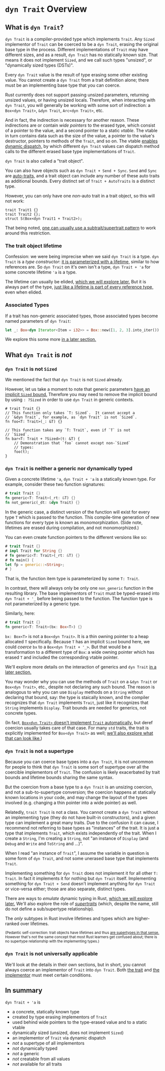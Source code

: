 # `dyn Trait` Overview

## What is `dyn Trait`?

`dyn Trait` is a compiler-provided type which implements `Trait`.  Any `Sized` implementor
of `Trait` can be coerced to be a `dyn Trait`, erasing the original base type in the process.
Different implementations of `Trait` may have different sizes, and as a result, `dyn Trait`
has no statically known size.  That means it does not implement `Sized`, and we call such
types "unsized", or "dynamically sized types (DSTs)".

Every `dyn Trait` value is the result of type erasing some other existing value.
You cannot create a `dyn Trait` from a trait definition alone; there must be an
implementing base type that you can coerce.

Rust currently does not support passing unsized parameters, returning unsized values, or
having unsized locals.  Therefore, when interacting with `dyn Trait`, you will generally
be working with some sort of indirection: a `Box<dyn Trait>`, `&dyn Trait`, `Arc<dyn Trait>`,
etc.

And in fact, the indirection is necessary for another reason.  These indirections are or
contain *wide pointers* to the erased type, which consist of a pointer to the value, and
a second pointer to a static *vtable*.  The vtable in turn contains data such as the size
of the value, a pointer to the value's destructor, pointers to methods of the `Trait`,
and so on.  The vtable [enables dynamic dispatch,](./dyn-trait-impls.md) by which
different `dyn Trait` values can dispatch method calls to the different erased base type
implementations of `Trait`.

`dyn Trait` is also called a "trait object".

You can also have objects such as `dyn Trait + Send + Sync`.  `Send` and `Sync` are
[auto-traits,](https://doc.rust-lang.org/reference/special-types-and-traits.html#auto-traits)
and a trait object can include any number of these auto traits as additional bounds.
Every distinct set of `Trait + AutoTraits` is a distinct type.

However, you can only have one *non*-auto trait in a trait object, so this will not
work:
```rust,compile_fail
trait Trait1 {}
trait Trait2 {};
struct S(Box<dyn Trait1 + Trait2>);
```

That being noted, [one can usually use a subtrait/supertrait pattern](./dyn-trait-combining.md)
to work around this restriction.

### The trait object lifetime

Confession: we were being imprecise when we said `dyn Trait` is a type.  `dyn Trait` is a
*type constructor*: [it is parameterized with a lifetime,](./dyn-trait-lifetime.md)
similar to how references are.  So `dyn Trait` on it's own isn't a type,
`dyn Trait + 'a` for some concrete lifetime `'a` is a type.

The lifetime can usually be elided, [which we will explore later.](./dyn-elision.md)
But it is always part of the type,
[just like a lifetime is part of every reference type,](./st-types.md)
even when elided.

### Associated Types

If a trait has non-generic associated types, those associated types become
named parameters of `dyn Trait`:
```rust
let _: Box<dyn Iterator<Item = i32>> = Box::new([1, 2, 3].into_iter());
```
We explore this some more [in a later section.](./dyn-trait-coercions.md#associated-types)

## What `dyn Trait` is *not*

### `dyn Trait` is not `Sized`

We mentioned the fact that `dyn Trait` is not `Sized` already.

However, let us take a moment to note that generic parameters
[have an implicit `Sized` bound.](https://doc.rust-lang.org/reference/special-types-and-traits.html#sized)
Therefore you may need to remove the implicit bound by using
`: ?Sized` in order to use `dyn Trait` in generic contexts.
```rust,compile_fail
# trait Trait {}
// This function only takes `T: Sized`.  It cannot accept a
// `&dyn Trait`, for example, as `dyn Trait` is not `Sized`.
fn foo<T: Trait>(_: &T) {}

// This function takes any `T: Trait`, even if `T` is not
// `Sized`.
fn bar<T: Trait + ?Sized>(t: &T) {
    // Demonstration that `foo` cannot except non-`Sized`
    // types:
    foo(t);
}
```


### `dyn Trait` is neither a generic nor dynamically typed

Given a concrete lifetime `'a`, `dyn Trait + 'a` is a statically known type.
For example, consider these two function signatures:
```rust
# trait Trait {}
fn generic<T: Trait>(_rt: &T) {}
fn not_generic(_dt: &dyn Trait) {}
```

In the generic case, a distinct version of the function will exist for every
type `T` which is passed to the function.  This compile-time generation of
new functions for every type is known as monomorphization.  (Side note,
lifetimes are erased during compilation, and not monomorphized.)

You can even create function pointers to the different versions like so:
```rust
# trait Trait {}
# impl Trait for String {}
# fn generic<T: Trait>(_rt: &T) {}
# fn main() {
let fp = generic::<String>;
# }
```
That is, the function item type is parameterized by some `T: Trait`.

In contrast, there will always only be only one `non_generic` function in
the resulting library.  The base implementors of `Trait` must be typed-erased
into `dyn Trait + '_` before being passed to the function.  The function type
is not parameterized by a generic type.

Similarly, here:
```rust
# trait Trait {}
fn generic<T: Trait>(bx: Box<T>) {}
```
`bx: Box<T>` is not a `Box<dyn Trait>`.  It is a thin owning pointer to a
heap allocated `T` specifically.  Because `T` has an implicit `Sized` bound
here, we could *coerce* `bx` to a `Box<dyn Trait + '_>`.  But that would be a
transformation to a different type of `Box`: a wide owning pointer which has
erased `T` and included the corresponding vtable pointer.

We'll explore more details on the interaction of generics and `dyn Trait`
[in a later section.](./dyn-trait-vs.md)

You may wonder why you can use the methods of `Trait` on a `&dyn Trait` or
`Box<dyn Trait>`, etc., despite not declaring any such bound.  The reason is
analogous to why you can use `Display` methods on a `String` without declaring
that bound, say: the type is staically known, and the compiler recognizes that
`dyn Trait` implements `Trait`, just like it recognizes that `String`
implements `Display`.  Trait bounds are needed for generics, not concrete types.

(In fact, [`Box<dyn Trait>` doesn't implement `Trait` automatically,](./dyn-trait-impls.md#boxdyn-trait-and-dyn-trait-do-not-automatically-implement-trait)
but deref coercion usually takes care of that case. For many `std` traits,
the trait is explicitly implemented for `Box<dyn Trait>` as well;
[we'll also explore what that can look like.](./dyn-trait-box-impl.md))

### `dyn Trait` is not a supertype

Because you can coerce base types into a `dyn Trait`, it is not uncommon for
people to think that `dyn Trait` is some sort of supertype over all the
coercible implementors of `Trait`.  The confusion is likely exacerbated by
trait bounds and lifetime bounds sharing the same syntax.

But the coercion from a base type to a `dyn Trait` is an unsizing coercion,
and not a sub-to-supertype conversion; the coercion happens at statically
known locations in your code, and may change the layout of the types
involved (e.g. changing a thin pointer into a wide pointer) as well.

Relatedly, `trait Trait` is not a class.  You cannot create a `dyn Trait`
without an implementing type (they do not have built-in constructors),
and a given type can implement a great many traits.  Due to the confusion it
can cause, I recommend not referring to base types as "instances" of the trait.
It is just a type that implements `Trait`, which exists independently of the
trait.  When I create a `String`, I'm creating a `String`, not "an instance
of `Display` (and `Debug` and `Write` and `ToString` and ...)".

When I read "an instance of `Trait`", I assume the variable in question is
some form of `dyn Trait`, and not some unerased base type that implements `Trait`.

Implementing something for `dyn Trait` does not implement it for all other
`T: Trait`.  In fact it implements it for nothing but `dyn Trait` itself.
Implementing something for `dyn Trait + Send` doesn't implement anything
for `dyn Trait` or vice-versa either; those are also separate, distinct types.

There are ways to *emulate* dynamic typing in Rust, [which we will explore later.](./dyn-any.md)
We'll also explore the role of [*supertraits*](./dyn-trait-combining.md) (which, despite the
name, still do not define a sub/supertype relationship).

The *only* subtypes in Rust involve lifetimes and types which are
higher-ranked over lifetimes.

<small>(Pedantic self-correction: trait objects have lifetimes and thus [are supertypes in that sense.](./dyn-covariance.md) However that's not the same concept that most Rust learners get confused about; there is no supertype relationship with the implementing types.)</small>

### `dyn Trait` is not universally applicable

We'll look at the details in their own sections, but in short, you cannot
always coerce an implementor of `Trait` into `dyn Trait`.  Both
[the trait](./dyn-safety.md) and [the implementor](dyn-trait-coercions.md)
must meet certain conditions.

## In summary

`dyn Trait + 'a` is
* a concrete, statically known type
* created by type erasing implementors of `Trait`
* used behind wide pointers to the type-erased value and to a static vtable
* dynamically sized (unsized, does not implement `Sized`)
* an implementor of `Trait` via dynamic dispatch
* *not* a supertype of all implementors
* *not* dynamically typed
* *not* a generic
* *not* creatable from all values
* *not* available for all traits

